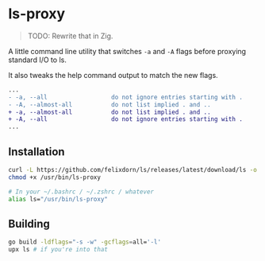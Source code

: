 # ls-proxy

> TODO: Rewrite that in Zig.

A little command line utility that switches `-a` and `-A` flags before proxying standard I/O to ls.

It also tweaks the help command output to match the new flags.

```diff
...
- -a, --all                  do not ignore entries starting with .
- -A, --almost-all           do not list implied . and ..
+ -a, --almost-all           do not list implied . and ..
+ -A, --all                  do not ignore entries starting with .
...

```

## Installation
```bash
curl -L https://github.com/felixdorn/ls/releases/latest/download/ls -o /usr/bin/ls-proxy
chmod +x /usr/bin/ls-proxy

# In your ~/.bashrc / ~/.zshrc / whatever
alias ls="/usr/bin/ls-proxy"
```


## Building

```bash
go build -ldflags="-s -w" -gcflags=all='-l'
upx ls # if you're into that
```
